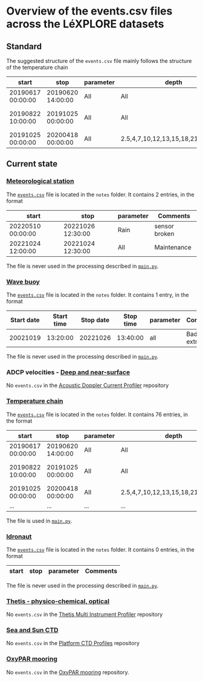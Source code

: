 # Overview of the events.csv files across the LéXPLORE datasets

## Standard

The suggested structure of the `events.csv` file mainly follows the structure of the temperature chain

| start             | stop              | parameter | depth                              | comments              |
| ----------------- | ----------------- | --------- | ---------------------------------- | --------------------- |
| 20190617 00:00:00 | 20190620 14:00:00 | All       | All                                | Initial deployment    |
| 20190822 10:00:00 | 20191025 00:00:00 | All       | All                                | Cable broken. No data |
| 20191025 00:00:00 | 20200418 00:00:00 | All       | 2.5,4,7,10,12,13,15,18,21,27,48,51 | Sensor failure        |

## Current state

### [Meteorological station](https://gitlab.renkulab.io/lexplore/meteostation)

The [`events.csv`](https://gitlab.renkulab.io/lexplore/meteostation/-/blob/master/notes/events.csv?ref_type=heads) file is located in the `notes` folder. It contains 2 entries, in the format

| start             | stop              | parameter | Comments      |
| ----------------- | ----------------- | --------- | ------------- |
| 20220510 00:00:00 | 20221026 12:30:00 | Rain      | sensor broken |
| 20221024 12:00:00 | 20221024 12:30:00 | All       | Maintenance   |

The file is never used in the processing described in [`main.py`](https://gitlab.renkulab.io/lexplore/meteostation/-/blob/master/scripts/main.py).

### [Wave buoy](https://gitlab.renkulab.io/lexplore/wave-buoy)

The [`events.csv`](https://gitlab.renkulab.io/lexplore/wave-buoy/-/blob/master/notes/events.csv?ref_type=heads) file is located in the `notes` folder. It contains 1 entry, in the format

| Start date | Start time | Stop date | Stop time | parameter | Comments           | Operator           |
| ---------- | ---------- | --------- | --------- | --------- | ------------------ | ------------------ |
| 20021019   | 13:20:00   | 20221026  | 13:40:00  | all       | Bad com, extrafile | Sebastien Lavanchy |

The file is never used in the processing described in [`main.py`](https://gitlab.renkulab.io/lexplore/wave-buoy/-/blob/master/scripts/main.py).

### ADCP velocities - [Deep and near-surface](https://gitlab.renkulab.io/lexplore/acousticdopplercurrentprofiler)

No `events.csv` in the [Acoustic Doppler Current Profiler](https://gitlab.renkulab.io/lexplore/acousticdopplercurrentprofiler) repository

### [Temperature chain](https://gitlab.renkulab.io/lexplore/thermister-chain)

The [`events.csv`](https://gitlab.renkulab.io/lexplore/thermister-chain/-/blob/master/notes/events.csv?ref_type=heads) file is located in the `notes` folder. It contains 76 entries, in the format

| start             | stop              | parameter | depth                              | comments              |
| ----------------- | ----------------- | --------- | ---------------------------------- | --------------------- |
| 20190617 00:00:00 | 20190620 14:00:00 | All       | All                                | Initial deployment    |
| 20190822 10:00:00 | 20191025 00:00:00 | All       | All                                | Cable broken. No data |
| 20191025 00:00:00 | 20200418 00:00:00 | All       | 2.5,4,7,10,12,13,15,18,21,27,48,51 | Sensor failure        |
| ...               | ...               | ...       | ...                                |                       |

The file is used in [`main.py`](https://gitlab.renkulab.io/lexplore/thermister-chain/-/blob/master/scripts/main.py).

### [Idronaut](https://gitlab.renkulab.io/lexplore/idronaut-automatic-profiler)

The [`events.csv`](https://gitlab.renkulab.io/lexplore/idronaut-automatic-profiler/-/blob/master/notes/events.csv?ref_type=heads) file is located in the `notes` folder. It contains 0 entries, in the format

| start | stop | parameter | Comments |
| ----- | ---- | --------- | -------- |

The file is never used in the processing described in [`main.py`](https://gitlab.renkulab.io/lexplore/idronaut-automatic-profiler/-/blob/master/scripts/main.py).

### [Thetis - physico-chemical, optical](https://gitlab.renkulab.io/lexplore/thetis-multi-instrument-profiler)

No `events.csv` in the [Thetis Multi Instrument Profiler](https://gitlab.renkulab.io/lexplore/thetis-multi-instrument-profiler) repository

### [Sea and Sun CTD](https://gitlab.renkulab.io/lexplore/platform-ctd-profiles)

No `events.csv` in the [Platform CTD Profiles](https://gitlab.renkulab.io/lexplore/platform-ctd-profiles) repository

### [OxyPAR mooring](https://gitlab.renkulab.io/lexplore/ppmooring)

No `events.csv` in the [OxyPAR mooring](https://gitlab.renkulab.io/lexplore/ppmooring) repository.
